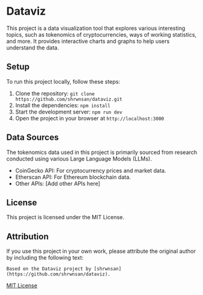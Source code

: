 # Dataviz

This project is a data visualization tool that explores various interesting topics, such as tokenomics of cryptocurrencies, ways of working statistics, and more. It provides interactive charts and graphs to help users understand the data.

## Setup

To run this project locally, follow these steps:

1. Clone the repository: `git clone https://github.com/shrwnsan/dataviz.git`
2. Install the dependencies: `npm install`
3. Start the development server: `npm run dev`
4. Open the project in your browser at `http://localhost:3000`

## Data Sources

The tokenomics data used in this project is primarily sourced from research conducted using various Large Language Models (LLMs).

- CoinGecko API: For cryptocurrency prices and market data.
- Etherscan API: For Ethereum blockchain data.
- Other APIs: [Add other APIs here]

## License

This project is licensed under the MIT License.

## Attribution

If you use this project in your own work, please attribute the original author by including the following text:

```
Based on the Dataviz project by [shrwnsan](https://github.com/shrwnsan/dataviz).
```

[MIT License](https://opensource.org/licenses/MIT)
